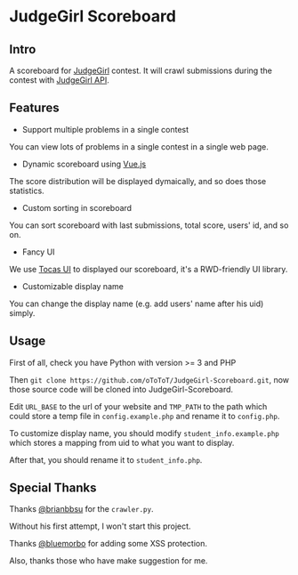 # JudgeGirl Scoreboard #

## Intro ##

A scoreboard for [JudgeGirl](https://judgegirl.csie.org) contest.
It will crawl submissions during the contest with [JudgeGirl API](https://judgegirl.csie.org/api/submission).

## Features ##

- Support multiple problems in a single contest

You can view lots of problems in a single contest in a single web page.

- Dynamic scoreboard using [Vue.js](https://vuejs.org)

The score distribution will be displayed dymaically, and so does those statistics.

- Custom sorting in scoreboard

You can sort scoreboard with last submissions, total score, users' id, and so on.

- Fancy UI

We use [Tocas UI](https://github.com/TeaMeow/TocasUI) to displayed our scoreboard, it's a RWD-friendly UI library.

- Customizable display name

You can change the display name (e.g. add users' name after his uid) simply.

## Usage ##

First of all, check you have Python with version >= 3 and PHP

Then `git clone https://github.com/oToToT/JudgeGirl-Scoreboard.git`, now those source code will be cloned into JudgeGirl-Scoreboard.

Edit `URL_BASE` to the url of your website and `TMP_PATH` to the path which could store a temp file in  `config.example.php` and rename it to `config.php`.

To customize display name, you should modify `student_info.example.php` which stores a mapping from uid to what you want to display.

After that, you should rename it to `student_info.php`.

## Special Thanks ##

Thanks [@brianbbsu](https://github.com/brianbbsu) for the `crawler.py`.

Without his first attempt, I won't start this project.

Thanks [@bluemorbo](https://github.com/bluemorbo) for adding some XSS protection.

Also, thanks those who have make suggestion for me.
